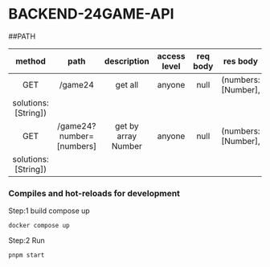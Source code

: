 # BACKEND-24GAME-API

##PATH

|        method        |           path           |     description     | access level | req body |      res body       |
| :------------------: | :----------------------: | :-----------------: | :----------: | :------: | :-----------------: |
|         GET          |         /game24          |       get all       |    anyone    |   null   | (numbers: [Number], |
| solutions: [String]) |
|         GET          | /game24?number=[numbers] | get by array Number |    anyone    |   null   | (numbers: [Number], |
| solutions: [String]) |

### Compiles and hot-reloads for development

Step:1 build compose up

```
docker compose up
```

Step:2 Run

```
pnpm start
```
